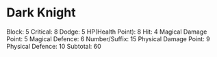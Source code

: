 # Dark Knight

Block: 5
Critical: 8
Dodge: 5
HP(Health Point): 8
Hit: 4
Magical Damage Point: 5
Magical Defence: 6
Number/Suffix: 15
Physical Damage Point: 9
Physical Defence: 10
Subtotal: 60